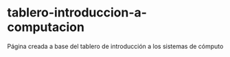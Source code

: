 # tablero-introduccion-a-computacion
Página creada a base del tablero de introducción a los sistemas de cómputo
